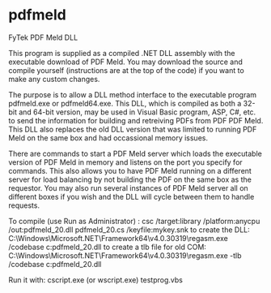 # pdfmeld
FyTek PDF Meld DLL

This program is supplied as a compiled .NET DLL assembly with the executable download of PDF Meld. You may download the source and compile yourself (instructions are at the top of the code) if you want to make any custom changes.

The purpose is to allow a DLL method interface to the executable program pdfmeld.exe or pdfmeld64.exe. This DLL, which is compiled as both a 32-bit and 64-bit version, may be used in Visual Basic program, ASP, C#, etc. to send the information for building and retreiving PDFs from PDF PDF Meld. This DLL also replaces the old DLL version that was limited to running PDF Meld on the same box and had occassional memory issues.

There are commands to start a PDF Meld server which loads the executable version of PDF Meld in memory and listens on the port you specify for commands. This also allows you to have PDF Meld running on a different server for load balancing by not building the PDF on the same box as the requestor. You may also run several instances of PDF Meld server all on different boxes if you wish and the DLL will cycle between them to handle requests.

To compile (use Run as Administrator) :
csc /target:library /platform:anycpu /out:pdfmeld_20.dll pdfmeld_20.cs /keyfile:mykey.snk
to create the DLL: C:\Windows\Microsoft.NET\Framework64\v4.0.30319\regasm.exe /codebase c:pdfmeld_20.dll
to create a tlb file for old COM: C:\Windows\Microsoft.NET\Framework64\v4.0.30319\regasm.exe -tlb /codebase c:pdfmeld_20.dll

Run it with: cscript.exe (or wscript.exe) testprog.vbs
